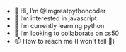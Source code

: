 - 👋 Hi, I’m @Imgreatpythoncoder
- 👀 I’m interested in javascript
- 🌱 I’m currently learning python
- 💞️ I’m looking to collaborate on cs50
- 📫 How to reach me (I won't tell 🙂)

<!---
Imgreatpythoncoder/Imgreatpythoncoder is a ✨ special ✨ repository because its `README.md` (this file) appears on your GitHub profile.
You can click the Preview link to take a look at your changes.
--->
